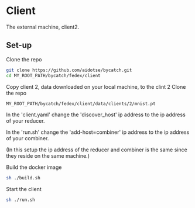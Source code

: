 # Client
The external machine, client2.

## Set-up
Clone the repo
````bash
git clone https://github.com/aidotse/bycatch.git
cd MY_ROOT_PATH/bycatch/fedex/client
````
Copy client 2, data downloaded on your local machine, to the clint 2
Clone the repo
````bash
MY_ROOT_PATH/bycatch/fedex/client/data/clients/2/mnist.pt
````

In the 'client.yaml' change the 'discover_host' ip address to the ip address of your reducer.

In the 'run.sh' change the 'add-host=combiner' ip address to the ip address of your combiner.

(In this setup the ip address of the reducer and combiner is the same since they reside on the same machine.)

Build the docker image
````bash
sh ./build.sh
````

Start the client
````bash
sh ./run.sh
````
